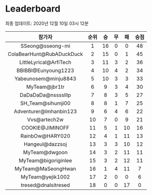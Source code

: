 # Leaderboard
최종 업데이트: 2020년 12월 10일 03시 12분




| 참가자 | 순위 | 승 | 무 | 패 | 승점 |
|:---:|:---:|:---:|:---:|:---:|:---:|
| SSeong@sseong-mi | 1 | 16 | 0 | 0 | 48 |
| ColaBearHunt@RubADuckDuck | 2 | 15 | 0 | 1 | 45 |
| LittleLyrical@ArfiTech | 3 | 11 | 3 | 2 | 36 |
| BBIBBI@Eunyoung1223 | 4 | 10 | 4 | 2 | 34 |
| Yabeunosem@minju8843 | 5 | 10 | 3 | 3 | 33 |
| MyTeam@jbr1tr | 6 | 9 | 3 | 4 | 30 |
| DaDaDaDa@nsssslllp | 7 | 8 | 3 | 5 | 27 |
| SH_Team@sihumji00 | 8 | 8 | 1 | 7 | 25 |
| Adventurer@Imhanbin123 | 9 | 6 | 4 | 6 | 22 |
| Vvs@artech2w | 10 | 7 | 0 | 9 | 21 |
| COOKIE@JIMINOFF | 11 | 5 | 1 | 10 | 16 |
| RainbOw@HARY020 | 12 | 4 | 1 | 11 | 13 |
| Hangeul@dazzsoj | 13 | 3 | 3 | 10 | 12 |
| MyTeam@dwgoon | 14 | 3 | 2 | 11 | 11 |
| MyTeam@bigoriginlee | 15 | 3 | 2 | 12 | 11 |
| MyTeam@MaSeongHwan | 16 | 1 | 4 | 11 | 7 |
| MyTeam@yejik1002 | 17 | 2 | 0 | 0 | 6 |
| tresed@dnalsitresed | 18 | 0 | 0 | 17 | 0 |